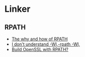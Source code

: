 # Linker

## RPATH
* [The why and how of RPATH](https://flameeyes.blog/2010/06/20/the-why-and-how-of-rpath/)
* [I don't understand -Wl,-rpath -Wl,](https://stackoverflow.com/questions/6562403/i-dont-understand-wl-rpath-wl)
* [Build OpenSSL with RPATH?](https://stackoverflow.com/questions/29858870/build-openssl-with-rpath)
